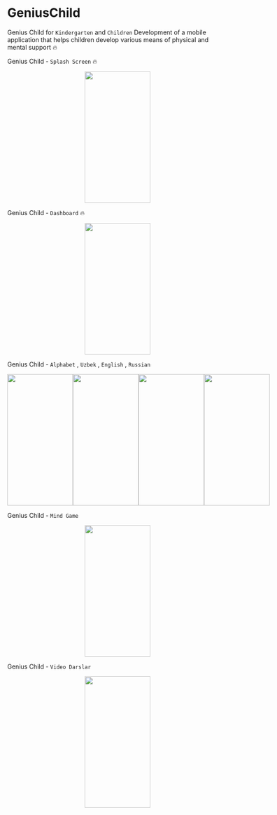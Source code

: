 ﻿# GeniusChild


 Genius Child for `Kindergarten` and `Children` Development of a mobile application that helps children develop various means of physical and mental support 🔥

Genius Child - `Splash Screen` 🔥

<div style="width=100%; flex-direction: row; display: flex; justify-content: space-around; align-items: center;">
<img src="https://github.com/JasurbekRuzimov/AlifbeApp/assets/82991168/db1303e7-e7f4-4b27-a3c6-d00459c6dc52" width="150" height="300" /> 
</div>

 Genius Child - `Dashboard` 🔥

<div style="width=100%; flex-direction: row; display: flex; justify-content: space-around; align-items: center;">
<img src="https://github.com/JasurbekRuzimov/AlifbeApp/assets/82991168/51076833-a6cf-46e9-9dab-7651a4659945" width="150" height="300" /> 
</div>

Genius Child - `Alphabet` , `Uzbek` , `English` , `Russian`
<div style="width=100%; flex-direction: row; display: flex; justify-content: space-around; align-items: center;">
<img src="https://github.com/JasurbekRuzimov/AlifbeApp/assets/82991168/b5441111-bdc0-4737-972d-44f315505f80" width="150" height="300" /> 
<img src="https://github.com/JasurbekRuzimov/AlifbeApp/assets/82991168/c368e7fc-193a-4b9b-bd5e-bfd446deb41c" width="150" height="300" /> 
<img src="https://github.com/JasurbekRuzimov/AlifbeApp/assets/82991168/0c3248fe-0034-4125-bf2c-d8373878e573" width="150" height="300" /> 
<img src="https://github.com/JasurbekRuzimov/AlifbeApp/assets/82991168/573c625d-3c58-4112-b656-c8da24c92491" width="150" height="300" /> 
</div>

Genius Child - `Mind Game`

<div style="width=100%; flex-direction: row; display: flex; justify-content: space-around; align-items: center;">
<img src="https://github.com/JasurbekRuzimov/AlifbeApp/assets/82991168/97d79942-95ab-4950-8f30-e9e23d5ef82d" width="150" height="300" /> 
</div>

Genius Child - `Video Darslar`

<div style="width=100%; flex-direction: row; display: flex; justify-content: space-around; align-items: center;">
<img src="https://github.com/JasurbekRuzimov/AlifbeApp/assets/82991168/956be00c-ebe5-4418-ba5a-1a6ec2abf5df" width="150" height="300" /> 
</div>
